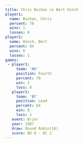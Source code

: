 ```yaml
---
title: Chris Buchan vs Bert Hinch
player1:             
  name: Buchan, Chris
  percent: 78        
  wins: 1            
  losses: 0          
player2:             
  name: Hinch, Bert  
  percent: 84        
  wins: 0            
  losses: 1          
games:
 - player1:          
     team: 'NO'      
     position: Fourth
     percent: 78     
     win: 1          
     loss: 0         
   player2:        
     team: 'BC'    
     position: Lead
     percent: 84   
     win: 0        
     loss: 1       
   event: Brier         
   year: 1997           
   draw: Round Robin(16)
   score: NO 8 - BC 2   
---
```

